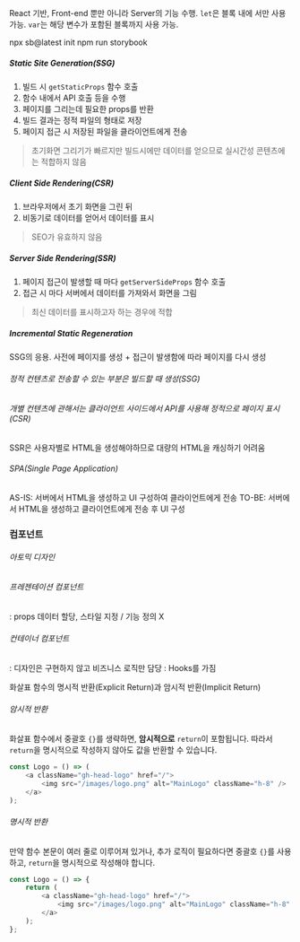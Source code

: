 React 기반, Front-end 뿐만 아니라 Server의 기능 수행.
`let`은 블록 내에 서만 사용 가능.
`var`는 해당 변수가 포함된 블록까지 사용 가능.

npx sb@latest init
npm run storybook

##### Static Site Generation(SSG)
1. 빌드 시 `getStaticProps` 함수 호출
2. 함수 내에서 API 호출 등을 수행
3. 페이지를 그리는데 필요한 props를 반환
4. 빌드 결과는 정적 파일의 형태로 저장
5. 페이지 접근 시 저장된 파일을 클라이언트에게 전송
> 초기화면 그리기가 빠르지만 빌드시에만 데이터를 얻으므로 실시간성 콘텐츠에는 적합하지 않음

##### Client Side Rendering(CSR)
1. 브라우저에서 초기 화면을 그린 뒤
2. 비동기로 데이터를 얻어서 데이터를 표시
> SEO가 유효하지 않음

##### Server Side Rendering(SSR)
1. 페이지 접근이 발생할 때 마다 `getServerSideProps` 함수 호출
2. 접근 시 마다 서버에서 데이터를 가져와서 화면을 그림
> 최신 데이터를 표시하고자 하는 경우에 적합

##### Incremental Static Regeneration
SSG의 응용.
사전에 페이지를 생성 + 접근이 발생함에 따라 페이지를 다시 생성

###### 정적 컨텐츠로 전송할 수 있는 부분은 빌드할 때 생성(SSG)
###### 개별 컨텐츠에 관해서는 클라이언트 사이드에서 API를 사용해 정적으로 페이지 표시(CSR)
SSR은 사용자별로 HTML을 생성해야하므로 대량의 HTML을 캐싱하기 어려움

###### SPA(Single Page Application)
AS-IS: 서버에서 HTML을 생성하고 UI 구성하여 클라이언트에게 전송
TO-BE: 서버에서 HTML을 생성하고 클라이언트에게 전송 후 UI 구성

### 컴포넌트
###### 아토믹 디자인
###### 프레젠테이션 컴포넌트
: props 데이터 할당, 스타일 지정 / 기능 정의 X
###### 컨테이너 컴포넌트
: 디자인은 구현하지 않고 비즈니스 로직만 담당
: Hooks를 가짐


화살표 함수의 명시적 반환(Explicit Return)과 암시적 반환(Implicit Return)
###### 암시적 반환
화살표 함수에서 중괄호 `{}`를 생략하면, **암시적으로** `return`이 포함됩니다. 따라서 `return`을 명시적으로 작성하지 않아도 값을 반환할 수 있습니다.
```Javascript
const Logo = () => (
    <a className="gh-head-logo" href="/">
        <img src="/images/logo.png" alt="MainLogo" className="h-8" />
    </a>
);
```
###### 명시적 반환
만약 함수 본문이 여러 줄로 이루어져 있거나, 추가 로직이 필요하다면 중괄호 `{}`를 사용하고, `return`을 명시적으로 작성해야 합니다.
```Javascript
const Logo = () => {
    return (
        <a className="gh-head-logo" href="/">
            <img src="/images/logo.png" alt="MainLogo" className="h-8" />
        </a>
    );
};
```
